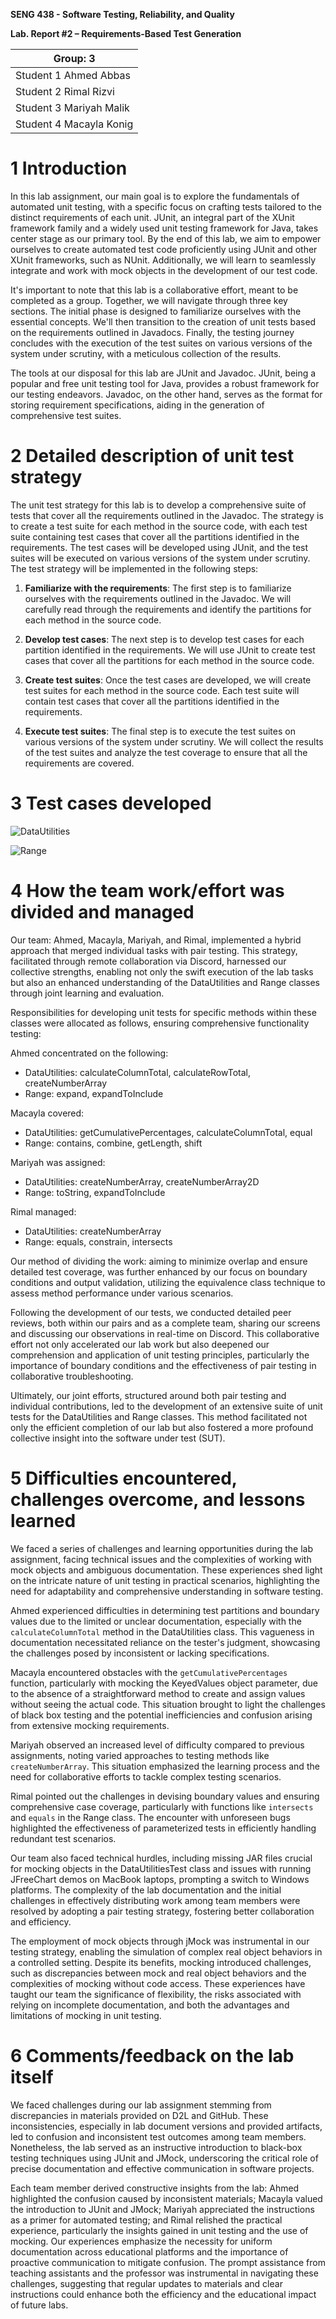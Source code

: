 **SENG 438 - Software Testing, Reliability, and Quality**

**Lab. Report \#2 – Requirements-Based Test Generation**

| Group: 3                  |
|---------------------------|
| Student 1 Ahmed Abbas     |   
| Student 2 Rimal Rizvi     |   
| Student 3 Mariyah Malik   |   
| Student 4 Macayla Konig   |   

# 1 Introduction
In this lab assignment, our main goal is to explore the fundamentals of automated unit testing, with a specific focus on crafting tests tailored to the distinct requirements of each unit. JUnit, an integral part of the XUnit framework family and a widely used unit testing framework for Java, takes center stage as our primary tool. By the end of this lab, we aim to empower ourselves to create automated test code proficiently using JUnit and other XUnit frameworks, such as NUnit. Additionally, we will learn to seamlessly integrate and work with mock objects in the development of our test code.

It's important to note that this lab is a collaborative effort, meant to be completed as a group. Together, we will navigate through three key sections. The initial phase is designed to familiarize ourselves with the essential concepts. We'll then transition to the creation of unit tests based on the requirements outlined in Javadocs. Finally, the testing journey concludes with the execution of the test suites on various versions of the system under scrutiny, with a meticulous collection of the results.

The tools at our disposal for this lab are JUnit and Javadoc. JUnit, being a popular and free unit testing tool for Java, provides a robust framework for our testing endeavors. Javadoc, on the other hand, serves as the format for storing requirement specifications, aiding in the generation of comprehensive test suites.

# 2 Detailed description of unit test strategy

The unit test strategy for this lab is to develop a comprehensive suite of tests that cover all the requirements outlined in the Javadoc. The strategy is to create a test suite for each method in the source code, with each test suite containing test cases that cover all the partitions identified in the requirements. The test cases will be developed using JUnit, and the test suites will be executed on various versions of the system under scrutiny. The test strategy will be implemented in the following steps:

1. **Familiarize with the requirements**: The first step is to familiarize ourselves with the requirements outlined in the Javadoc. We will carefully read through the requirements and identify the partitions for each method in the source code.

2. **Develop test cases**: The next step is to develop test cases for each partition identified in the requirements. We will use JUnit to create test cases that cover all the partitions for each method in the source code.

3. **Create test suites**: Once the test cases are developed, we will create test suites for each method in the source code. Each test suite will contain test cases that cover all the partitions identified in the requirements.

4. **Execute test suites**: The final step is to execute the test suites on various versions of the system under scrutiny. We will collect the results of the test suites and analyze the test coverage to ensure that all the requirements are covered.

# 3 Test cases developed
<!-- insert DataUtilities.png -->
![DataUtilities](DataUtilities.png)
<!-- insert Range.png -->
![Range](Range.png)

# 4 How the team work/effort was divided and managed

Our team: Ahmed, Macayla, Mariyah, and Rimal, implemented a hybrid approach that merged individual tasks with pair testing. This strategy, facilitated through remote collaboration via Discord, harnessed our collective strengths, enabling not only the swift execution of the lab tasks but also an enhanced understanding of the DataUtilities and Range classes through joint learning and evaluation.

Responsibilities for developing unit tests for specific methods within these classes were allocated as follows, ensuring comprehensive functionality testing:

Ahmed concentrated on the following:
- DataUtilities: calculateColumnTotal, calculateRowTotal, createNumberArray
- Range: expand, expandToInclude

Macayla covered:
- DataUtilities: getCumulativePercentages, calculateColumnTotal, equal
- Range: contains, combine, getLength, shift

Mariyah was assigned:
- DataUtilities: createNumberArray, createNumberArray2D
- Range: toString, expandToInclude

Rimal managed:
- DataUtilities: createNumberArray
- Range: equals, constrain, intersects

Our method of dividing the work: aiming to minimize overlap and ensure detailed test coverage, was further enhanced by our focus on boundary conditions and output validation, utilizing the equivalence class technique to assess method performance under various scenarios.

Following the development of our tests, we conducted detailed peer reviews, both within our pairs and as a complete team, sharing our screens and discussing our observations in real-time on Discord. This collaborative effort not only accelerated our lab work but also deepened our comprehension and application of unit testing principles, particularly the importance of boundary conditions and the effectiveness of pair testing in collaborative troubleshooting.

Ultimately, our joint efforts, structured around both pair testing and individual contributions, led to the development of an extensive suite of unit tests for the DataUtilities and Range classes. This method facilitated not only the efficient completion of our lab but also fostered a more profound collective insight into the software under test (SUT).


# 5 Difficulties encountered, challenges overcome, and lessons learned

We faced a series of challenges and learning opportunities during the lab assignment, facing technical issues and the complexities of working with mock objects and ambiguous documentation. These experiences shed light on the intricate nature of unit testing in practical scenarios, highlighting the need for adaptability and comprehensive understanding in software testing.

Ahmed experienced difficulties in determining test partitions and boundary values due to the limited or unclear documentation, especially with the `calculateColumnTotal` method in the DataUtilities class. This vagueness in documentation necessitated reliance on the tester's judgment, showcasing the challenges posed by inconsistent or lacking specifications.

Macayla encountered obstacles with the `getCumulativePercentages` function, particularly with mocking the KeyedValues object parameter, due to the absence of a straightforward method to create and assign values without seeing the actual code. This situation brought to light the challenges of black box testing and the potential inefficiencies and confusion arising from extensive mocking requirements.

Mariyah observed an increased level of difficulty compared to previous assignments, noting varied approaches to testing methods like `createNumberArray`. This situation emphasized the learning process and the need for collaborative efforts to tackle complex testing scenarios.

Rimal pointed out the challenges in devising boundary values and ensuring comprehensive case coverage, particularly with functions like `intersects` and `equals` in the Range class. The encounter with unforeseen bugs highlighted the effectiveness of parameterized tests in efficiently handling redundant test scenarios.

Our team also faced technical hurdles, including missing JAR files crucial for mocking objects in the DataUtilitiesTest class and issues with running JFreeChart demos on MacBook laptops, prompting a switch to Windows platforms. The complexity of the lab documentation and the initial challenges in effectively distributing work among team members were resolved by adopting a pair testing strategy, fostering better collaboration and efficiency.

The employment of mock objects through jMock was instrumental in our testing strategy, enabling the simulation of complex real object behaviors in a controlled setting. Despite its benefits, mocking introduced challenges, such as discrepancies between mock and real object behaviors and the complexities of mocking without code access. These experiences have taught our team the significance of flexibility, the risks associated with relying on incomplete documentation, and both the advantages and limitations of mocking in unit testing.


# 6 Comments/feedback on the lab itself

We faced challenges during our lab assignment stemming from discrepancies in materials provided on D2L and GitHub. These inconsistencies, especially in lab document versions and provided artifacts, led to confusion and inconsistent test outcomes among team members. Nonetheless, the lab served as an instructive introduction to black-box testing techniques using JUnit and JMock, underscoring the critical role of precise documentation and effective communication in software projects.

Each team member derived constructive insights from the lab: Ahmed highlighted the confusion caused by inconsistent materials; Macayla valued the introduction to JUnit and JMock; Mariyah appreciated the instructions as a primer for automated testing; and Rimal relished the practical experience, particularly the insights gained in unit testing and the use of mocking. Our experiences emphasize the necessity for uniform documentation across educational platforms and the importance of proactive communication to mitigate confusion. The prompt assistance from teaching assistants and the professor was instrumental in navigating these challenges, suggesting that regular updates to materials and clear instructions could enhance both the efficiency and the educational impact of future labs.

